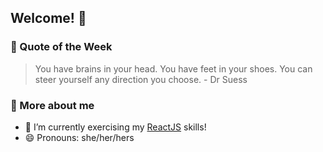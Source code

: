 ## Welcome! :potato: 

### 📖 Quote of the Week

> You have brains in your head. You have feet in your shoes. You can steer yourself any direction you choose. - Dr Suess

### :eyes: More about me
- 🌱 I’m currently exercising my [ReactJS](http://reactjs.org/) skills!
- 😄 Pronouns: she/her/hers

